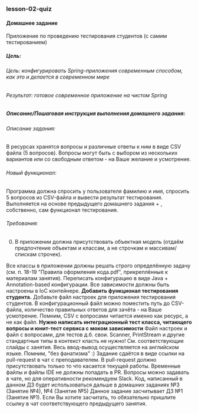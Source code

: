 ### lesson-02-quiz
 
#### Домашнее задание
Приложение по проведению тестирования студентов (с самим тестированием)

##### Цель:
###### Цель: конфигурировать Spring-приложения современным способом, как это и делается в современном мире
###### Результат: готовое современное приложение на чистом Spring


##### Описание/Пошаговая инструкция выполнения домашнего задания:
###### Описание задания:
В ресурсах хранятся вопросы и различные ответы к ним в виде CSV файла (5 вопросов).
Вопросы могут быть с выбором из нескольких вариантов или со свободным ответом - на Ваше желание и усмотрение.
###### Новый функционал:
Программа должна спросить у пользователя фамилию и имя, спросить 5 вопросов из CSV-файла и вывести результат тестирования.
Выполняется на основе предыдущего домашнего задания + , собственно, сам функционал тестирования.
###### Требования:
0. В приложении должна присутствовать объектная модель (отдаём предпочтение объектам и классам, а не строчкам и массивам/спискам строчек).

Все классы в приложении должны решать строго определённую задачу (см. п. 18-19 "Правила оформления кода.pdf", прикреплённые к материалам занятия).
Переписать конфигурацию в виде Java + Annotation-based конфигурации. Все зависимости должны быть настроены в IoC контейнере.
**Добавить функционал тестирования студента.**
Добавьте файл настроек для приложения тестирования студентов.
В конфигурационный файл можно поместить путь до CSV-файла, количество правильных ответов для зачёта - на Ваше усмотрение.
Помним, CSV с вопросами читается именно как ресурс, а не как файл.
**Нужно написать интеграционный тест класса, читающего вопросы и юнит-тест сервиса с моком зависимости**
Файл настроек и файл с вопросами, для тестов д.б. свои.
Scanner, PrintStream и другие стандартные типы в контекст класть не нужно! См. соответствующие слайды с занятия.
Весь ввод-вывод осуществляется на английском языке.
Помним, "без фанатизма" :)
Задание сдаётся в виде ссылки на pull-request в чат с преподавателем.
В pull-request должно присутствовать только то что касается текущей работы. Временные файлы и файлы IDE не должны попадать в PR.
Вопросы можно задавать в чате, но для оперативности рекомендуем Slack.
Код, написанный в данном ДЗ будет использоваться дальше в домашних заданиях №3 (Занятие №4), №4 (Занятие №5)
Данное задание засчитывает ДЗ №1 (Занятие №1).
Если Вы хотите засчитать, то обязательно пришлите ссылку в чат соответствующего предыдущего занятия.